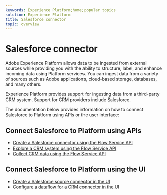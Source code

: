 ```yaml
---
keywords: Experience Platform;home;popular topics
solution: Experience Platform
title: Salesforce connector
topic: overview
---
```


# Salesforce connector

Adobe Experience Platform allows data to be ingested from external sources while providing you with the ability to structure, label, and enhance incoming data using Platform services. You can ingest data from a variety of sources such as Adobe applications, cloud-based storage, databases, and many others.

Experience Platform provides support for ingesting data from a third-party CRM system. Support for CRM providers include Salesforce.

The documentation below provides information on how to connect Salesforce to Platform using APIs or the user interface:

## Connect Salesforce to Platform using APIs

- [Create a Salesforce connector using the Flow Service API](../../tutorials/api/create/crm/salesforce.md)
- [Explore a CRM system using the Flow Service API](../../tutorials/api/explore/crm.md)
- [Collect CRM data using the Flow Service API](../../tutorials/api/collect/crm.md)

## Connect Salesforce to Platform using the UI

- [Create a Salesforce source connector in the UI](../../tutorials/ui/create/crm/salesforce.md)
- [Configure a dataflow for a CRM connector in the UI](../../tutorials/ui/dataflow/crm.md)